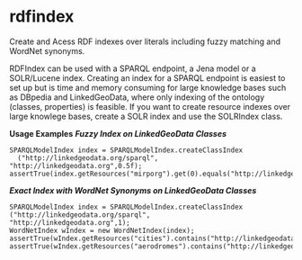 rdfindex
========

Create and Acess RDF indexes over literals including fuzzy matching and WordNet synonyms.

RDFIndex can be used with a SPARQL endpoint, a Jena model or a SOLR/Lucene index.
Creating an index for a SPARQL endpoint is easiest to set up but is  time and memory consuming for large knowledge bases such as DBpedia and LinkedGeoData, where only indexing of the ontology (classes, properties) is feasible. If you want to create resource indexes over large knowlege bases, create a SOLR index and use the SOLRIndex class.

**Usage Examples**
***Fuzzy Index on LinkedGeoData Classes***

    SPARQLModelIndex index = SPARQLModelIndex.createClassIndex
      ("http://linkedgeodata.org/sparql", "http://linkedgeodata.org",0.5f);
    assertTrue(index.getResources("mirporg").get(0).equals("http://linkedgeodata.org/ontology/Airport"));

***Exact Index with WordNet Synonyms on LinkedGeoData Classes***    
    
    SPARQLModelIndex index = SPARQLModelIndex.createClassIndex
    ("http://linkedgeodata.org/sparql",         "http://linkedgeodata.org",1);
    WordNetIndex wIndex = new WordNetIndex(index);
    assertTrue(wIndex.getResources("cities").contains("http://linkedgeodata.org/ontology/City"));
    assertTrue(wIndex.getResources("aerodromes").contains("http://linkedgeodata.org/ontology/Airport"));
